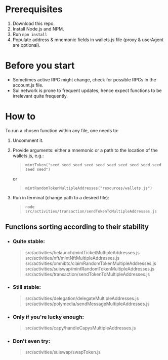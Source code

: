 # Prerequisites

1. Download this repo.
2. Install Node.js and NPM.
3. Run ```npm install```
3. Populate address & mnemonic fields in wallets.js file (proxy & userAgent are optional).

# Before you start

* Sometimes active RPC might change, check for possible RPCs in the account.js file.
* Sui network is prone to frequent updates, hence expect functions to be irrelevant quite frequently.

# How to

To run a chosen function within any file, one needs to:
1. Uncomment it.
2. Provide arguments: either a mnemonic or a path to the location of the wallets.js, e.g.:
    > ```mintToken("seed seed seed seed seed seed seed seed seed seed seed seed")```

    or

    > ```mintRandomTokenMultipleAddresses("resources/wallets.js")```
3. Run in terminal (change path to a desired file):

    >```node src/activities/transaction/sendTokenToMultipleAddresses.js```

## Functions sorting according to their stability
* ### Quite stable:
    > src/activities/belaunch/mintTicketMultipleAddresses.js
    src/activities/nft/mintNftMultipleAddresses.js
    src/activities/omnibtc/claimRandomTokenMultipleAddresses.js
    src/activities/suiswap/mintRandomTokenMultipleAddresses.js
    src/activities/transaction/sendTokenToMultipleAddresses.js

* ### Still stable:
    > src/activities/delegation/delegateMultipleAddresses.js
    src/activities/polymedia/sendMessageMultipleAddresses.js

* ### Only if you're lucky enough:
    > src/activities/capy/handleCapysMultipleAddresses.js
    
* ### Don't even try:
    > src/activities/suiswap/swapToken.js







